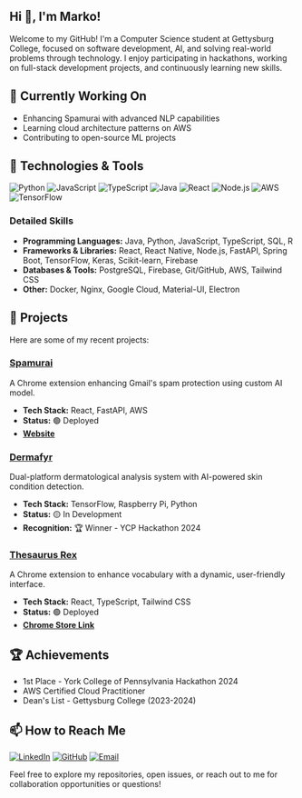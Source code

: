 ## Hi 👋, I'm Marko!
Welcome to my GitHub! I'm a Computer Science student at Gettysburg College, focused on software development, AI, and solving real-world problems through technology. I enjoy participating in hackathons, working on full-stack development projects, and continuously learning new skills.

## 🔭 Currently Working On
- Enhancing Spamurai with advanced NLP capabilities
- Learning cloud architecture patterns on AWS
- Contributing to open-source ML projects

## 🔧 Technologies & Tools
![Python](https://img.shields.io/badge/Python-3776AB?style=flat&logo=python&logoColor=white)
![JavaScript](https://img.shields.io/badge/JavaScript-F7DF1E?style=flat&logo=javascript&logoColor=black)
![TypeScript](https://img.shields.io/badge/TypeScript-007ACC?style=flat&logo=typescript&logoColor=white)
![Java](https://img.shields.io/badge/Java-ED8B00?style=flat&logo=openjdk&logoColor=white)
![React](https://img.shields.io/badge/React-20232A?style=flat&logo=react&logoColor=61DAFB)
![Node.js](https://img.shields.io/badge/Node.js-43853D?style=flat&logo=node.js&logoColor=white)
![AWS](https://img.shields.io/badge/AWS-232F3E?style=flat&logo=amazon-aws&logoColor=white)
![TensorFlow](https://img.shields.io/badge/TensorFlow-FF6F00?style=flat&logo=tensorflow&logoColor=white)

### Detailed Skills
- **Programming Languages:** Java, Python, JavaScript, TypeScript, SQL, R
- **Frameworks & Libraries:** React, React Native, Node.js, FastAPI, Spring Boot, TensorFlow, Keras, Scikit-learn, Firebase
- **Databases & Tools:** PostgreSQL, Firebase, Git/GitHub, AWS, Tailwind CSS
- **Other:** Docker, Nginx, Google Cloud, Material-UI, Electron

## 🚀 Projects
Here are some of my recent projects:

### [Spamurai](https://github.com/mrktsm/spamurai)
A Chrome extension enhancing Gmail's spam protection using custom AI model.
- **Tech Stack:** React, FastAPI, AWS
- **Status:** 🟢 Deployed
- **[Website](https://spamurai.online)**

### [Dermafyr](https://github.com/mrktsm/Dermafyr-YCP2024)
Dual-platform dermatological analysis system with AI-powered skin condition detection.
- **Tech Stack:** TensorFlow, Raspberry Pi, Python
- **Status:** 🟡 In Development
- **Recognition:** 🏆 Winner - YCP Hackathon 2024

### [Thesaurus Rex](https://github.com/mrktsm/thesaurus-rex)
A Chrome extension to enhance vocabulary with a dynamic, user-friendly interface.
- **Tech Stack:** React, TypeScript, Tailwind CSS
- **Status:** 🟢 Deployed
- **[Chrome Store Link](https://chrome.google.com/webstore/detail/thesaurus-rex)**

## 🏆 Achievements
- 1st Place - York College of Pennsylvania Hackathon 2024
- AWS Certified Cloud Practitioner
- Dean's List - Gettysburg College (2023-2024)

## 📫 How to Reach Me
[![LinkedIn](https://img.shields.io/badge/LinkedIn-0077B5?style=flat&logo=linkedin&logoColor=white)](https://www.linkedin.com/in/marko-tsymbaliuk-55615430b/)
[![GitHub](https://img.shields.io/badge/GitHub-100000?style=flat&logo=github&logoColor=white)](https://github.com/mrktsm)
[![Email](https://img.shields.io/badge/Email-D14836?style=flat&logo=gmail&logoColor=white)](mailto:tsymma01@gettysburg.edu)

Feel free to explore my repositories, open issues, or reach out to me for collaboration opportunities or questions!

<!---
mrktsm/mrktsm is a ✨ special ✨ repository because its `README.md` (this file) appears on your GitHub profile.
You can click the Preview link to take a look at your changes.
--->
